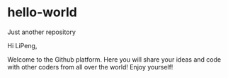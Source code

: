 # hello-world
Just another repository

Hi LiPeng,
  
  Welcome to the Github platform. Here you will share your ideas and code with other coders from all over the world!
  Enjoy yourself!
